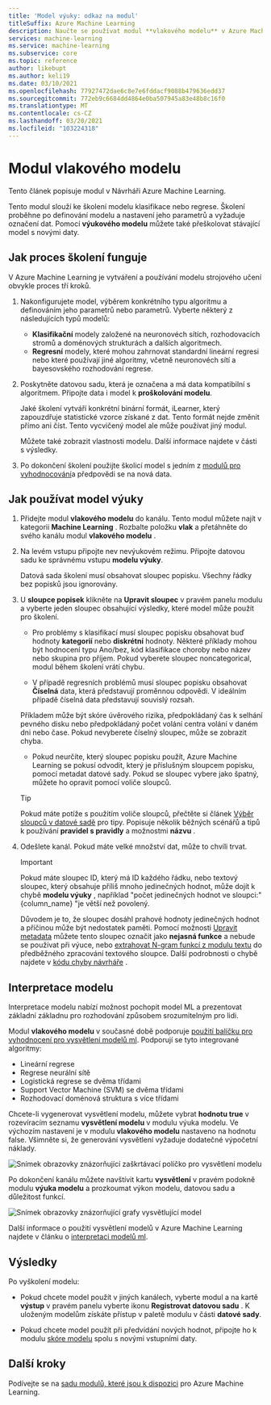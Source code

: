 ```yaml
---
title: 'Model výuky: odkaz na modul'
titleSuffix: Azure Machine Learning
description: Naučte se používat modul **vlakového modelu** v Azure Machine Learning ke školení modelu klasifikace nebo regrese.
services: machine-learning
ms.service: machine-learning
ms.subservice: core
ms.topic: reference
author: likebupt
ms.author: keli19
ms.date: 03/10/2021
ms.openlocfilehash: 77927472dae6c8e7e6fddacf9088b479636edd37
ms.sourcegitcommit: 772eb9c6684dd4864e0ba507945a83e48b8c16f0
ms.translationtype: MT
ms.contentlocale: cs-CZ
ms.lasthandoff: 03/20/2021
ms.locfileid: "103224318"
---
```

# <a name="train-model-module"></a>Modul vlakového modelu

Tento článek popisuje modul v Návrháři Azure Machine Learning.

Tento modul slouží ke školení modelu klasifikace nebo regrese. Školení proběhne po definování modelu a nastavení jeho parametrů a vyžaduje označení dat. Pomocí **výukového modelu** můžete také přeškolovat stávající model s novými daty. 

## <a name="how-the-training-process-works"></a>Jak proces školení funguje

V Azure Machine Learning je vytváření a používání modelu strojového učení obvykle proces tří kroků. 

1. Nakonfigurujete model, výběrem konkrétního typu algoritmu a definováním jeho parametrů nebo parametrů. Vyberte některý z následujících typů modelů: 

    + **Klasifikační** modely založené na neuronovéch sítích, rozhodovacích stromů a doménových strukturách a dalších algoritmech.
    + **Regresní** modely, které mohou zahrnovat standardní lineární regresi nebo které používají jiné algoritmy, včetně neuronovéch sítí a bayesovského rozhodování regrese.  

2. Poskytněte datovou sadu, která je označena a má data kompatibilní s algoritmem. Připojte data i model k **proškolování modelu**.

    Jaké školení vytváří konkrétní binární formát, iLearner, který zapouzdřuje statistické vzorce získané z dat. Tento formát nejde změnit přímo ani číst. Tento vycvičený model ale může používat jiný modul. 
    
    Můžete také zobrazit vlastnosti modelu. Další informace najdete v části s výsledky.

3. Po dokončení školení použijte školicí model s jedním z [modulů pro vyhodnocování](./score-model.md)a předpovědi se na nová data.

## <a name="how-to-use-train-model"></a>Jak používat model výuky 
    
1. Přidejte modul **vlakového modelu** do kanálu.  Tento modul můžete najít v kategorii **Machine Learning** . Rozbalte položku **vlak** a přetáhněte do svého kanálu modul **vlakového modelu** .
  
1.  Na levém vstupu připojte nev nevýukovém režimu. Připojte datovou sadu ke správnému vstupu **modelu výuky**.

    Datová sada školení musí obsahovat sloupec popisku. Všechny řádky bez popisků jsou ignorovány.
  
1.  U **sloupce popisek** klikněte na **Upravit sloupec** v pravém panelu modulu a vyberte jeden sloupec obsahující výsledky, které model může použít pro školení.
  
    - Pro problémy s klasifikací musí sloupec popisku obsahovat buď hodnoty **kategorií** nebo **diskrétní** hodnoty. Některé příklady mohou být hodnocení typu Ano/bez, kód klasifikace choroby nebo název nebo skupina pro příjem.  Pokud vyberete sloupec noncategorical, modul během školení vrátí chybu.
  
    -   V případě regresních problémů musí sloupec popisku obsahovat **Číselná** data, která představují proměnnou odpovědi. V ideálním případě číselná data představují souvislý rozsah. 
    
    Příkladem může být skóre úvěrového rizika, předpokládaný čas k selhání pevného disku nebo předpokládaný počet volání centra volání v daném dni nebo čase.  Pokud nevyberete číselný sloupec, může se zobrazit chyba.
  
    -   Pokud neurčíte, který sloupec popisku použít, Azure Machine Learning se pokusí odvodit, který je příslušným sloupcem popisku, pomocí metadat datové sady. Pokud se sloupec vybere jako špatný, můžete ho opravit pomocí voliče sloupců.
  
    > [!TIP] 
    > Pokud máte potíže s použitím voliče sloupců, přečtěte si článek [Výběr sloupců v datové sadě](./select-columns-in-dataset.md) pro tipy. Popisuje několik běžných scénářů a tipů k používání **pravidel s pravidly** a možnostmi **názvu** .
  
1.  Odešlete kanál. Pokud máte velké množství dat, může to chvíli trvat.

    > [!IMPORTANT] 
    > Pokud máte sloupec ID, který má ID každého řádku, nebo textový sloupec, který obsahuje příliš mnoho jedinečných hodnot, může dojít k chybě **modelu výuky** , například "počet jedinečných hodnot ve sloupci:" {column_name} "je větší než povolený.
    >
    > Důvodem je to, že sloupec dosáhl prahové hodnoty jedinečných hodnot a příčinou může být nedostatek paměti. Pomocí možnosti [Upravit metadata](edit-metadata.md) můžete tento sloupec označit jako **nejasná funkce** a nebude se používat při výuce, nebo [extrahovat N-gram funkcí z modulu textu](extract-n-gram-features-from-text.md) do předběžného zpracování textového sloupce. Další podrobnosti o chybě najdete v [kódu chyby návrháře](././designer-error-codes.md) .

## <a name="model-interpretability"></a>Interpretace modelu

Interpretace modelu nabízí možnost pochopit model ML a prezentovat základní základnu pro rozhodování způsobem srozumitelným pro lidi.

Modul **vlakového modelu** v současné době podporuje [použití balíčku pro vyhodnocení pro vysvětlení modelů ml](https://docs.microsoft.com/azure/machine-learning/how-to-machine-learning-interpretability-aml#generate-feature-importance-values-via-remote-runs). Podporují se tyto integrované algoritmy:

- Lineární regrese
- Regrese neurální sítě
- Logistická regrese se dvěma třídami
- Support Vector Machine (SVM) se dvěma třídami
- Rozhodovací doménová struktura s více třídami

Chcete-li vygenerovat vysvětlení modelu, můžete vybrat **hodnotu true** v rozevíracím seznamu **vysvětlení modelu** v modulu výuka modelu. Ve výchozím nastavení je v modulu **vlakového modelu** nastaveno na hodnotu false. Všimněte si, že generování vysvětlení vyžaduje dodatečné výpočetní náklady.

![Snímek obrazovky znázorňující zaškrtávací políčko pro vysvětlení modelu](./media/module/train-model-explanation-checkbox.png)

Po dokončení kanálu můžete navštívit kartu **vysvětlení** v pravém podokně modulu **výuka modelu** a prozkoumat výkon modelu, datovou sadu a důležitost funkcí.

![Snímek obrazovky znázorňující grafy vysvětlující model](./media/module/train-model-explanations-tab.gif)

Další informace o použití vysvětlení modelů v Azure Machine Learning najdete v článku o [interpretaci modelů ml](https://docs.microsoft.com/azure/machine-learning/how-to-machine-learning-interpretability-aml#generate-feature-importance-values-via-remote-runs).

## <a name="results"></a>Výsledky

Po vyškolení modelu:


+ Pokud chcete model použít v jiných kanálech, vyberte modul a na kartě **výstup** v pravém panelu vyberte ikonu **Registrovat datovou sadu** . K uloženým modelům získáte přístup v paletě modulu v části **datové sady**.

+ Pokud chcete model použít při předvídání nových hodnot, připojte ho k modulu [skóre modelu](./score-model.md) spolu s novými vstupními daty.


## <a name="next-steps"></a>Další kroky

Podívejte se na [sadu modulů, které jsou k dispozici](module-reference.md) pro Azure Machine Learning. 